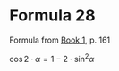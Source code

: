 # Formula 28

Formula from [Book 1](../Buch1.md), p. 161

$\cos{2\cdot\alpha} = 1 - 2\cdot\sin^{2}{\alpha}$
